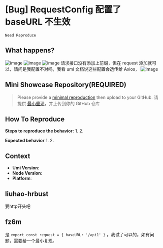 # [Bug] RequestConfig 配置了 baseURL 不生效

`Need Reproduce`

<!--
感谢您向我们反馈问题，为了高效的解决问题，我们期望你能提供以下信息：
-->

## What happens?

![image](https://github.com/umijs/umi/assets/40554571/f779af70-4c49-47cd-b7af-f74e6650af88)
![image](https://github.com/umijs/umi/assets/40554571/0a543c0b-3f5c-4901-a6b6-a532136d5db2)
![image](https://github.com/umijs/umi/assets/40554571/96cef47d-5b2b-477a-a4c7-2bc63f253902)
请求接口没有添加上前缀，但在 request 添加就可以，请问是我配置不对吗，我看 umi 文档说这些配置会透传给 Axios，
![image](https://github.com/umijs/umi/assets/40554571/f14f43a3-826d-4be4-8d15-c7ef275da21e)

## Mini Showcase Repository(REQUIRED)

> Please provide a [minimal reproduction](https://stackoverflow.com/help/minimal-reproducible-example) then upload to your GitHub. 请提供 [最小重现](https://stackoverflow.com/help/minimal-reproducible-example)，并上传到你的 GitHub 仓库

<!-- 为节约大家的时间，无复现步骤的 ISSUE 会被关闭，提供之后再 REOPEN -->
<!-- YOUR_REPOSITORY_URL on github or stackbliz -->

## How To Reproduce

**Steps to reproduce the behavior:** 1. 2.

**Expected behavior** 1. 2.

<!-- 请提供复现链接/步骤，错误日志以及相关配置 -->

## Context

- **Umi Version**:
- **Node Version**:
- **Platform**:

## liuhao-hrbust

要http开头吧

## fz6m

是 `export const request = { baseURL: '/api1' }` ，我试了可以的，如有问题，需要给一个最小复现。
